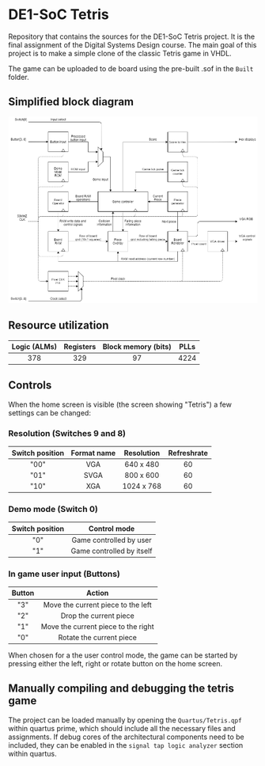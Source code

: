 # DE1-SoC Tetris

Repository that contains the sources for the DE1-SoC Tetris project. It is the final assignment of the Digital Systems Design course. The main goal of this project is to make a simple clone of the classic Tetris game in VHDL.

The game can be uploaded to de board using the pre-built .sof in the `Built` folder.

## Simplified block diagram

![blockdiagram](BlockDiagram.png "Simplified block diagram")

## Resource utilization

| Logic (ALMs) | Registers | Block memory (bits) | PLLs |
| :----------: | :-------: | :-----------------: | :--: |
| 378 | 329 | 97 | 4224 | 1 |

## Controls

When the home screen is visible (the screen showing "Tetris") a few settings can be changed:

### Resolution (Switches 9 and 8)

| Switch position | Format name | Resolution | Refreshrate |
| :-------------: | :---------: | :--------: | :---------: |
| "00" | VGA | 640 x 480 | 60 |
| "01" | SVGA | 800 x 600 | 60 |
| "10" | XGA | 1024 x 768 | 60 |

### Demo mode (Switch 0)

| Switch position | Control mode |
| :-------------: | :----------: | 
| "0" | Game controlled by user |
| "1" | Game controlled by itself |

### In game user input (Buttons)

| Button | Action |
| :----: | :----: | 
| "3" | Move the current piece to the left |
| "2" | Drop the current piece |
| "1" | Move the current piece to the right |
| "0" | Rotate the current piece |

When chosen for a the user control mode, the game can be started by pressing either the left, right or rotate button on the home screen.

## Manually compiling and debugging the tetris game

The project can be loaded manually by opening the `Quartus/Tetris.qpf` within quartus prime, which should include all the necessary files and assignments. If debug cores of the architectural components need to be included, they can be enabled in the `signal tap logic analyzer` section within quartus.